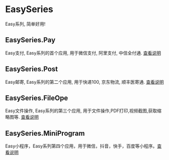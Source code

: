 # EasySeries
Easy系列, 简单好用!

## EasySeries.Pay
Easy支付, Easy系列的首个应用, 用于微信支付, 阿里支付, 中信全付通. [查看说明](https://github.com/hmy4677/EasySeries/blob/master/src/EasySeries.Pay/README.md)
## EasySeries.Post
Easy邮寄, Easy系列的第二个应用, 用于快递100, 京东物流, 顺丰医寄通. [查看说明](https://github.com/hmy4677/EasySeries/blob/master/src/EasySeries.Post/README.md)
## EasySeries.FileOpe
Easy文件操作, Easy系列的第三个应用, 用于文件操作,PDF打印,视频截图,获取缩略图等. [查看说明](https://github.com/hmy4677/EasySeries/blob/master/src/EasySeries.FileOpe/README.md)
## EasySeries.MiniProgram
Easy小程序，Easy系列第四个应用，用于微信，抖音，快手，百度等小程序。[查看说明](https://github.com/hmy4677/EasySeries/blob/master/src/EasySeries.MiniProgram/README.md)


